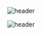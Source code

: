 ![header](https://capsule-render.vercel.app/api?color=gradient&height=400&text=Hello%20I'm%20Đăng)

![header](https://capsule-render.vercel.app/api?type=wave&color=gradient&height=300&section=footer&fontSize=90&text=I'm%20%aFresher)
